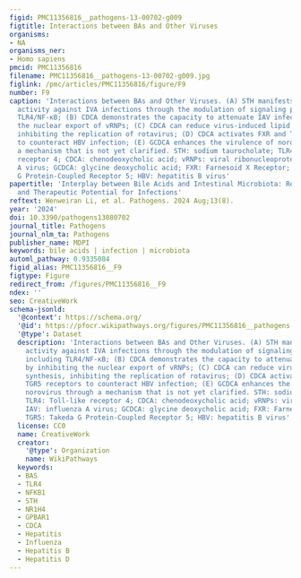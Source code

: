 ```yaml
---
figid: PMC11356816__pathogens-13-00702-g009
figtitle: Interactions between BAs and Other Viruses
organisms:
- NA
organisms_ner:
- Homo sapiens
pmcid: PMC11356816
filename: PMC11356816__pathogens-13-00702-g009.jpg
figlink: /pmc/articles/PMC11356816/figure/F9
number: F9
caption: 'Interactions between BAs and Other Viruses. (A) STH manifests antiviral
  activity against IVA infections through the modulation of signaling pathways, including
  TLR4/NF-κB; (B) CDCA demonstrates the capacity to attenuate IAV infections by inhibiting
  the nuclear export of vRNPs; (C) CDCA can reduce virus-induced lipid synthesis,
  inhibiting the replication of rotavirus; (D) CDCA activates FXR and TGR5 receptors
  to counteract HBV infection; (E) GCDCA enhances the virulence of norovirus through
  a mechanism that is not yet clarified. STH: sodium taurocholate; TLR4: Toll-like
  receptor 4; CDCA: chenodeoxycholic acid; vRNPs: viral ribonucleoproteins; IAV: influenza
  A virus; GCDCA: glycine deoxycholic acid; FXR: Farnesoid X Receptor; TGR5: Takeda
  G Protein-Coupled Receptor 5; HBV: hepatitis B virus'
papertitle: 'Interplay between Bile Acids and Intestinal Microbiota: Regulatory Mechanisms
  and Therapeutic Potential for Infections'
reftext: Wenweiran Li, et al. Pathogens. 2024 Aug;13(8).
year: '2024'
doi: 10.3390/pathogens13080702
journal_title: Pathogens
journal_nlm_ta: Pathogens
publisher_name: MDPI
keywords: bile acids | infection | microbiota
automl_pathway: 0.9335084
figid_alias: PMC11356816__F9
figtype: Figure
redirect_from: /figures/PMC11356816__F9
ndex: ''
seo: CreativeWork
schema-jsonld:
  '@context': https://schema.org/
  '@id': https://pfocr.wikipathways.org/figures/PMC11356816__pathogens-13-00702-g009.html
  '@type': Dataset
  description: 'Interactions between BAs and Other Viruses. (A) STH manifests antiviral
    activity against IVA infections through the modulation of signaling pathways,
    including TLR4/NF-κB; (B) CDCA demonstrates the capacity to attenuate IAV infections
    by inhibiting the nuclear export of vRNPs; (C) CDCA can reduce virus-induced lipid
    synthesis, inhibiting the replication of rotavirus; (D) CDCA activates FXR and
    TGR5 receptors to counteract HBV infection; (E) GCDCA enhances the virulence of
    norovirus through a mechanism that is not yet clarified. STH: sodium taurocholate;
    TLR4: Toll-like receptor 4; CDCA: chenodeoxycholic acid; vRNPs: viral ribonucleoproteins;
    IAV: influenza A virus; GCDCA: glycine deoxycholic acid; FXR: Farnesoid X Receptor;
    TGR5: Takeda G Protein-Coupled Receptor 5; HBV: hepatitis B virus'
  license: CC0
  name: CreativeWork
  creator:
    '@type': Organization
    name: WikiPathways
  keywords:
  - BAS
  - TLR4
  - NFKB1
  - STH
  - NR1H4
  - GPBAR1
  - CDCA
  - Hepatitis
  - Influenza
  - Hepatitis B
  - Hepatitis D
---
```

